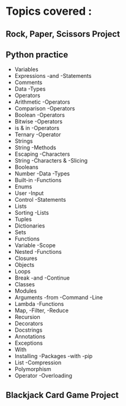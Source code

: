 # Topics covered :

## Rock, Paper, Scissors Project

## Python practice
- Variables  
- Expressions -and -Statements  
- Comments  
- Data -Types  
- Operators  
- Arithmetic -Operators  
- Comparison -Operators  
- Boolean -Operators  
- Bitwise -Operators  
- is & in -Operators  
- Ternary -Operator  
- Strings  
- String -Methods  
- Escaping -Characters  
- String -Characters & -Slicing  
- Booleans  
- Number -Data -Types  
- Built-in -Functions  
- Enums  
- User -Input  
- Control -Statements  
- Lists  
- Sorting -Lists  
- Tuples  
- Dictionaries  
- Sets  
- Functions  
- Variable -Scope  
- Nested -Functions  
- Closures  
- Objects  
- Loops  
- Break -and -Continue  
- Classes  
- Modules  
- Arguments -from -Command -Line  
- Lambda -Functions  
- Map, -Filter, -Reduce  
- Recursion  
- Decorators  
- Docstrings  
- Annotations  
- Exceptions  
- With  
- Installing -Packages -with -pip  
- List -Compression  
- Polymorphism  
- Operator -Overloading  

## Blackjack Card Game Project